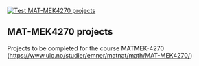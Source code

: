 <!--[![Test MAT-MEK4270 projects](https://github.com/MATMEK-4270/course-projects/actions/workflows/matmek4270.yml/badge.svg)](https://github.com/MATMEK-4270/course-projects/actions/workflows/matmek4270.yml) -->

[![Test MAT-MEK4270 projects](https://github.com/haakonso/MAT-MEK4270/actions/workflows/matmek4270.yml/badge.svg)](https://github.com/haakonso/MAT-MEK4270/actions/workflows/matmek4270.yml)

## MAT-MEK4270 projects

Projects to be completed for the course MATMEK-4270 (https://www.uio.no/studier/emner/matnat/math/MAT-MEK4270/)
